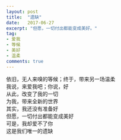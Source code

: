 ```yaml
---
layout: post
title:  "遗缺"
date:   2017-06-27
excerpt: "但愿，一切付出都能变成美好。"
tag:
- 爱我
- 等候
- 美好
- 温柔
comments: true
---
```


依旧，无人来嗅的等候；终于，带来另一场温柔<br>
我说，来爱我吧；你说，好<br>
从此，改变了我的一切<br>
为我，带来全新的世界<br>
其实，我还没有准备好<br>
但愿，一切付出都能变成美好<br>
可是，我却爱不了你<br>
这是我们唯一的遗缺
